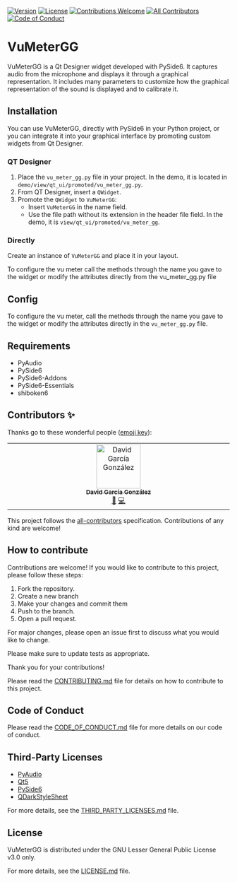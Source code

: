 [![Version](https://img.shields.io/github/v/release/DavidGG-dev/VuMeterGG?include_prereleases)](https://github.com/DavidGG-dev/VuMeterGG/releases)
[![License](https://img.shields.io/badge/license-LGPLv3-blue.svg)](https://opensource.org/licenses/LGPL-3.0)
[![Contributions Welcome](https://img.shields.io/badge/contributions-welcome-brightgreen.svg?style=flat)](https://github.com/DavidGG-dev/VuMeterGG/issues)
[![All Contributors](https://img.shields.io/github/all-contributors/DavidGG-dev/VuMeterGG?color=ee8449&style=flat-square)](#contributors)
[![Code of Conduct](https://img.shields.io/badge/code%20of%20conduct-contributor%20covenant-ff69b4.svg)](CODE_OF_CONDUCT.md)
# VuMeterGG

VuMeterGG is a Qt Designer widget developed with PySide6. It captures audio from the microphone and displays it through a graphical representation.
It includes many parameters to customize how the graphical representation of the sound is displayed and to calibrate it.

## Installation
You can use VuMeterGG, directly with PySide6 in your Python project, or you can integrate it into your graphical interface by promoting custom widgets from Qt Designer.

### QT Designer
1. Place the `vu_meter_gg.py` file in your project. In the demo, it is located in `demo/view/qt_ui/promoted/vu_meter_gg.py`.
2. From QT Designer, insert a `QWidget`.
3. Promote the `QWidget` to `VuMeterGG`:
   - Insert `VuMeterGG` in the name field.
   - Use the file path without its extension in the header file field. In the demo, it is `view/qt_ui/promoted/vu_meter_gg`.

### Directly
Create an instance of `VuMeterGG` and place it in your layout.

To configure the vu meter call the methods through the name you gave to the widget or modify the attributes directly from the vu_meter_gg.py file

## Config
To configure the vu meter, call the methods through the name you gave to the widget or modify the attributes directly in the `vu_meter_gg.py` file.

## Requirements
- PyAudio
- PySide6
- PySide6-Addons
- PySide6-Essentials
- shiboken6

## Contributors ✨

Thanks go to these wonderful people ([emoji key](https://allcontributors.org/docs/en/emoji-key)):

<!-- ALL-CONTRIBUTORS-LIST:START - Do not remove or modify this section -->
<!-- prettier-ignore-start -->
<!-- markdownlint-disable -->
<table>
  <tbody>
    <tr>
      <td align="center" valign="top" width="14.28%"><a href="https://github.com/DavidGG-dev"><img src="https://avatars.githubusercontent.com/u/113294479?v=4?s=100" width="100px;" alt="David García González"/><br /><sub><b>David García González</b></sub></a><br /><a href="#maintenance-DavidGG-dev" title="Maintenance">🚧</a> <a href="#code-DavidGG-dev" title="Code">💻</a></td>
    </tr>
  </tbody>
</table>

<!-- markdownlint-restore -->
<!-- prettier-ignore-end -->

<!-- ALL-CONTRIBUTORS-LIST:END -->

This project follows the [all-contributors](https://allcontributors.org) specification.
Contributions of any kind are welcome!

## How to contribute
Contributions are welcome! If you would like to contribute to this project, please follow these steps:

1. Fork the repository.
2. Create a new branch 
3. Make your changes and commit them
4. Push to the branch.
5. Open a pull request.

For major changes, please open an issue first to discuss what you would like to change.

Please make sure to update tests as appropriate.

Thank you for your contributions!

Please read the [CONTRIBUTING.md](CONTRIBUTING.md) file for details on how to contribute to this project.

## Code of Conduct

Please read the [CODE_OF_CONDUCT.md](CODE_OF_CONDUCT.md) file for more details on our code of conduct.

## Third-Party Licenses

- [PyAudio](https://github.com/CristiFati/pyaudio)
- [Qt5](https://github.com/qt/qt5)
- [PySide6](https://github.com/qtproject/pyside-pyside-setup)
- [QDarkStyleSheet](https://github.com/ColinDuquesnoy/QDarkStyleSheet)

For more details, see the [THIRD_PARTY_LICENSES.md](THIRD_PARTY_LICENSES.md) file.

## License

VuMeterGG is distributed under the GNU Lesser General Public License v3.0 only.

For more details, see the [LICENSE.md](LICENSE.md) file.
